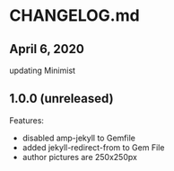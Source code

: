 # CHANGELOG.md

## April 6, 2020
updating Minimist

## 1.0.0 (unreleased)

Features:

- disabled amp-jekyll to Gemfile
- added jekyll-redirect-from to Gem File
- author pictures are 250x250px

